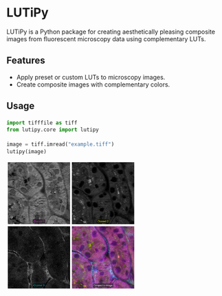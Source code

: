 # LUTiPy
LUTiPy is a Python package for creating aesthetically pleasing composite images from fluorescent microscopy data using complementary LUTs.

## Features
- Apply preset or custom LUTs to microscopy images.
- Create composite images with complementary colors.

## Usage
```python
import tifffile as tiff
from lutipy.core import lutipy

image = tiff.imread("example.tiff")
lutipy(image)
```

<!-- ![Example Image](assets/example_1.png) -->
<img src="assets/example_1.png" width="300" />